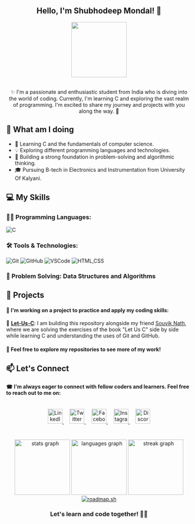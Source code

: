 <h2 align="center">Hello, I'm Shubhodeep Mondal! 👋</h2>

<div align="center">
  <img height="150" src="https://media.tenor.com/IMNDZBkct8gAAAAC/anime-girl.gif"  />
</div>
<br>
<p align="center">✨ I'm a passionate and enthusiastic student from India who is diving into the world of coding. Currently, I'm learning C and exploring the vast realm of programming. I'm excited to share my journey and projects with you along the way. 🎑</p>

## 🚀 What am I doing 

- 🌱 Learning C and the fundamentals of computer science.
- 💡  Exploring different programming languages and technologies.
- 🧠 Building a strong foundation in problem-solving and algorithmic thinking.
- 🎓 Pursuing B-tech in Electronics and Instrumentation from University Of Kalyani.

## 💻 My Skills

### **👨‍💻 Programming Languages**:
![C](https://skillicons.dev/icons?i=c)

### **🛠 Tools & Technologies**:
![Git](https://skillicons.dev/icons?i=git)
![GitHub](https://skillicons.dev/icons?i=github)
![VSCode](https://skillicons.dev/icons?i=vscode)
![HTML,CSS](https://skillicons.dev/icons?i=html,css)

### **🎯 Problem Solving**: Data Structures and Algorithms

## 🌟 Projects

#### 🎐 I'm working on a project to practice and apply my coding skills:

📌 **[Let-Us-C](https://github.com/Spidy394/Let-us-C.git)**: I am building this repository alongside my friend [Souvik Nath](https://github.com/souvik3069), where we are solving the exercises of the book "Let Us C" side by side while learning C and understanding the uses of Git and GitHub.

#### 🧧 Feel free to explore my repositories to see more of my work!

## 📫 Let's Connect

#### ☎ I'm always eager to connect with fellow coders and learners. Feel free to reach out to me on:
<br>
<div align="center">
  <a href="https://www.linkedin.com/in/shubho-deep" target="_blank">
    <img src="https://cdn.simpleicons.org/linkedin/0A66C2" height="40" alt="LinkedIn Logo" />
  </a>&nbsp;&nbsp;&nbsp;
  <a href="https://twitter.com/0Shubhodee65108" target="_blank">
    <img src="https://cdn.simpleicons.org/twitter/1DA1F2" height="40" alt="Twitter Logo" />
  </a>&nbsp;&nbsp;&nbsp;
  <a href="https://www.facebook.com/shubho.deep.16" target="_blank">
    <img src="https://cdn.simpleicons.org/facebook/1877F2" height="40" alt="Facebook Logo" />
  </a>&nbsp;&nbsp;&nbsp;
  <a href="https://www.instagram.com/shubho_deep_09/" target="_blank">
    <img src="https://cdn.simpleicons.org/instagram/E4405F" height="40" alt="Instagram Logo" />
  </a>&nbsp;&nbsp;&nbsp;
  <a href="https://discord.gg/GB2WCpNqdY" target="_blank">
    <img src="https://cdn.simpleicons.org/discord/5865F2" height="40" alt="Discord Logo" />
  </a>
</div>

#

<div align="center">
  <img src="https://github-readme-stats.vercel.app/api?username=Spidy394&hide_title=true&hide_rank=false&show_icons=true&include_all_commits=true&count_private=true&disable_animations=false&theme=dracula&locale=en&hide_border=false&order=1" height="150" alt="stats graph"  />
  <img src="https://github-readme-stats.vercel.app/api/top-langs?username=Spidy394&locale=en&hide_title=false&layout=compact&card_width=320&langs_count=5&theme=dracula&hide_border=false&order=2" height="150" alt="languages graph"  />
  <img src="https://streak-stats.demolab.com?user=Spidy394&locale=en&mode=daily&theme=dracula&hide_border=false&border_radius=5&order=3" height="150" alt="streak graph"  /> 
  <br>
  <a href="https://roadmap.sh"><img src="https://api.roadmap.sh/v1-badge/wide/64a55098ec22530247ef20df?variant=dark" alt="roadmap.sh"/></a>
</div>

<h3 align="center">Let's learn and code together! 🤝🤍 </h3>

#
